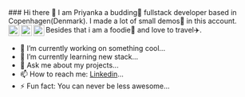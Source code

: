 <div style="">
  <div style="">
### Hi there 👋
I am Priyanka a budding🌱 fullstack developer based in Copenhagen(Denmark). I made a lot of small demos🤖 in this account. Besides that i am a foodie🍲 and love to travel✈️.
<!--
**priyankapandey13/priyankapandey13** is a ✨ _special_ ✨ repository because its `README.md` (this file) appears on your GitHub profile. -->


<a href="https://priyankasharma.netlify.app/" rel="nofollow">
  <img alt="Priyanka's Portfolio" src="https://img.icons8.com/ios-filled/344/resume-website.png" style="max-width:100%;" width="22px" align="left">
</a>

<a href="https://www.linkedin.com/in/priyanka-sharma-b882121a/" rel="nofollow">
  <img alt="Priyanka's LinkedIN" src="https://camo.githubusercontent.com/b65faae8871ebbdb99790f2644ea7f3c89800b0c/68747470733a2f2f63646e2e6a7364656c6976722e6e65742f6e706d2f73696d706c652d69636f6e734076332f69636f6e732f6c696e6b6564696e2e737667" data-canonical-src="https://cdn.jsdelivr.net/npm/simple-icons@v3/icons/linkedin.svg" style="max-width:100%;" width="22px" align="left">
</a>
<a href="mailto:priyankaps131187@gmail.com" rel="nofollow">
  <img alt="Priyanka's Email" src="https://camo.githubusercontent.com/f7ce3a848a37de5412b2b86ea5aaa9dfea6f89d0/68747470733a2f2f63646e2e6a7364656c6976722e6e65742f6e706d2f73696d706c652d69636f6e734076332f69636f6e732f74656c656772616d2e737667" data-canonical-src="https://cdn.jsdelivr.net/npm/simple-icons@3/icons/telegram.svg" style="max-width:100%;" width="22px" align="left">
</a>

<br>

- 🔭 I’m currently working on something cool...
- 🌱 I’m currently learning new stack...
- 💬 Ask me about my projects...
- 📫 How to reach me: <a href="https://www.linkedin.com/in/priyanka-sharma-b882121a/">Linkedin</a>...
- ⚡ Fun fact: You can never be less awesome...
</div>
<div style="">
</div>
</div>
<!-- 
- 👯 I’m looking to collaborate on ...
- 😄 Pronouns: ...
- 🤔 I’m looking for help with ...
-->
